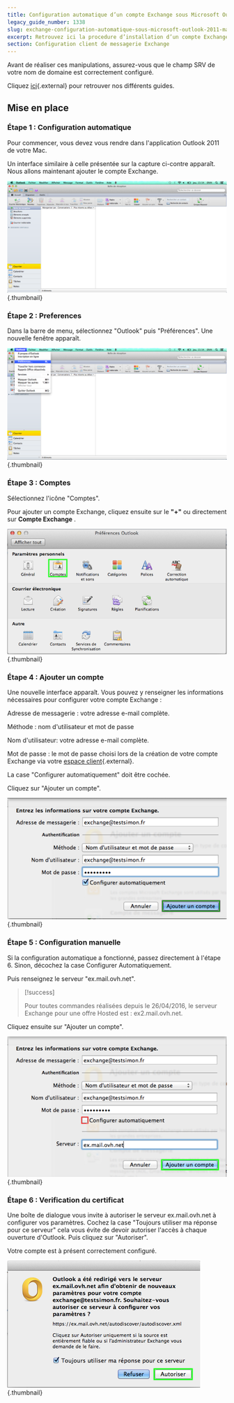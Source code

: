 ```yaml
---
title: Configuration automatique d’un compte Exchange sous Microsoft Outlook 2011 (Mac)
legacy_guide_number: 1338
slug: exchange-configuration-automatique-sous-microsoft-outlook-2011-mac
excerpt: Retrouvez ici la procedure d’installation d’un compte Exchange sous outlook 2011 (Mac)
section: Configuration client de messagerie Exchange
---
```


Avant de réaliser ces manipulations, assurez-vous que le champ SRV de votre nom de domaine est correctement configuré.

Cliquez [ici](https://www.ovh.com/fr/emails/hosted-exchange/guides/){.external} pour retrouver nos différents guides.


## Mise en place

### Étape 1 &#58; Configuration automatique
Pour commencer, vous devez vous rendre dans l'application Outlook 2011 de votre Mac.

Un interface similaire à celle présentée sur la capture ci-contre apparaît. Nous allons maintenant ajouter le compte Exchange.


![emails](images/1468.png){.thumbnail}


### Étape 2 &#58; Preferences
Dans la barre de menu, sélectionnez "Outlook" puis "Préférences". Une nouvelle fenêtre apparaît.


![emails](images/1470.png){.thumbnail}


### Étape 3 &#58; Comptes
Sélectionnez l'icône "Comptes".

Pour ajouter un compte Exchange, cliquez ensuite sur le  **"+"**  ou directement sur  **Compte Exchange**  .


![emails](images/1471.png){.thumbnail}


### Étape 4 &#58; Ajouter un compte
Une nouvelle interface apparaît. Vous pouvez y renseigner les informations nécessaires pour configurer votre compte Exchange :

Adresse de messagerie : votre adresse e-mail complète.

Méthode : nom d'utilisateur et mot de passe

Nom d'utilisateur: votre adresse e-mail complète.

Mot de passe : le mot de passe choisi lors de la création de votre compte Exchange via votre [espace client](https://www.ovh.com/manager/web/login.html){.external}.

La case "Configurer automatiquement" doit être cochée.

Cliquez sur "Ajouter un compte".


![emails](images/1472.png){.thumbnail}


### Étape 5 &#58; Configuration manuelle
Si la configuration automatique a fonctionné, passez directement à l'étape 6. Sinon, décochez la case Configurer Automatiquement.

Puis renseignez le serveur "ex.mail.ovh.net".



> [!success]
>
> Pour toutes commandes réalisées depuis le 26/04/2016, le serveur Exchange pour
> une offre Hosted est : ex2.mail.ovh.net.
> 

Cliquez ensuite sur "Ajouter un compte".


![emails](images/1473.png){.thumbnail}


### Étape 6 &#58; Verification du certificat
Une boîte de dialogue vous invite à autoriser le serveur ex.mail.ovh.net à configurer vos paramètres. Cochez la case "Toujours utiliser ma réponse pour ce serveur" cela vous évite de devoir autoriser l'accès à chaque ouverture d'Outlook. Puis cliquez sur "Autoriser".

Votre compte est à présent correctement configuré.


![emails](images/1474.png){.thumbnail}
